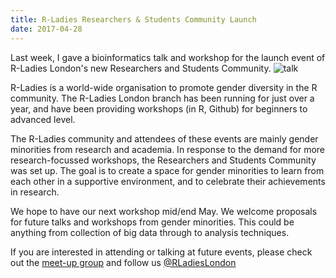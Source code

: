 ```yaml
---
title: R-Ladies Researchers & Students Community Launch
date: 2017-04-28
---
```


Last week, I gave a bioinformatics talk and workshop for the launch event of R-Ladies London's new Researchers and Students Community.
![talk](/images/rladies-researchers.jpg)

R-Ladies is a world-wide organisation to promote gender diversity in the R community. The R-Ladies London branch has been running for just over a year, and have been providing workshops (in R, Github) for beginners to advanced level.

The R-Ladies community and attendees of these events are mainly gender minorities from research and academia. In response to the demand for more research-focussed workshops, the Researchers and Students Community was set up. The goal is to create a space for gender minorities to learn from each other in a supportive environment, and to celebrate their achievements in research.

We hope to have our next workshop mid/end May. We welcome proposals for future talks and workshops from gender minorities. This could be anything from collection of big data through to analysis techniques.

If you are interested in attending or talking at future events, please check out the [meet-up group](https://www.meetup.com/rladies-london/) and follow us [@RLadiesLondon](https://twitter.com/RLadiesLondon)
